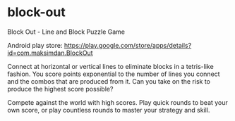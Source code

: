 # block-out
Block Out - Line and Block Puzzle Game

Android play store: https://play.google.com/store/apps/details?id=com.maksimdan.BlockOut

Connect at horizontal or vertical lines to eliminate blocks in a tetris-like fashion. You score points exponential to the number of lines you connect and the combos that are produced from it. Can you take on the risk to produce the highest score possible?

Compete against the world with high scores. Play quick rounds to beat your own score, or play countless rounds to master your strategy and skill.